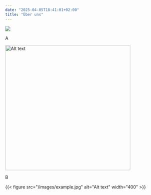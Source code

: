 ```yaml
---
date: "2025-04-05T18:41:01+02:00"
title: "Über uns"
---
```


![](/images/maf-entstehungsgeschichte.png)

A

<img src="/images/maf-entstehungsgeschichte.png" alt="Alt text" width="400" />


B

{{< figure src="/images/example.jpg" alt="Alt text" width="400" >}}
